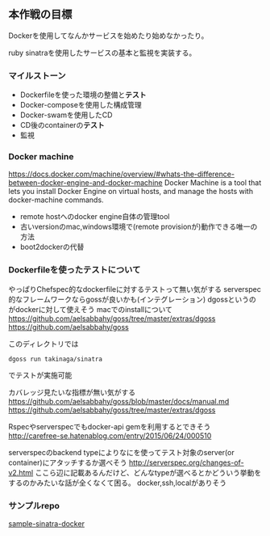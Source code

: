 ## 本作戦の目標

Dockerを使用してなんかサービスを始めたり始めなかったり。

ruby sinatraを使用したサービスの基本と監視を実装する。

### マイルストーン

* Dockerfileを使った環境の整備と**テスト**
* Docker-composeを使用した構成管理
* Docker-swamを使用したCD
* CD後のcontainerの**テスト**
* 監視

### Docker machine
https://docs.docker.com/machine/overview/#whats-the-difference-between-docker-engine-and-docker-machine
Docker Machine is a tool that lets you install Docker Engine on virtual hosts, and manage the hosts with docker-machine commands.

* remote hostへのdocker engine自体の管理tool
* 古いversionのmac,windows環境で(remote provisionが)動作できる唯一の方法
 * boot2dockerの代替

### Dockerfileを使ったテストについて
やっぱりChefspec的なdockerfileに対するテストって無い気がする
serverspec的なフレームワークならgossが良いかも(インテグレーション)
dgossというのがdockerに対して使えそう
macでのinstallについて
https://github.com/aelsabbahy/goss/tree/master/extras/dgoss
https://github.com/aelsabbahy/goss

このディレクトリでは
```
dgoss run takinaga/sinatra
```
でテストが実施可能

カバレッジ見たいな指標が無い気がする
https://github.com/aelsabbahy/goss/blob/master/docs/manual.md
https://github.com/aelsabbahy/goss/tree/master/extras/dgoss

Rspecやserverspecでもdocker-api gemを利用するとできそう
http://carefree-se.hatenablog.com/entry/2015/06/24/000510

serverspecのbackend typeによりなにを使ってテスト対象のserver(or container)にアタッチするか選べそう
http://serverspec.org/changes-of-v2.html
ここら辺に記載あるんだけど、どんなtypeが選べるとかどういう挙動をするのかみたいな話が全くなくて困る。
docker,ssh,localがありそう

### サンプルrepo

[sample-sinatra-docker]

[sample-sinatra-docker]: https://github.com/i-takuya/sinatra-docker